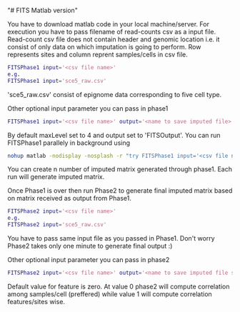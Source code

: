 "# FITS Matlab version" 

You have to download matlab code in your local machine/server. For execution you have to pass filename of read-counts csv as a input file. Read-count csv file does not contain header and genomic location i.e. it consist of only data on which imputation is going to perform. Row represents sites and column reprent samples/cells in csv file.

```matlab
FITSPhase1 input='<csv file name>'
e.g.
FITSPhase1 input='sce5_raw.csv'
```
'sce5_raw.csv' consist of epignome data corresponding to five cell type.

Other optional input parameter you can pass in phase1 

```matlab
FITSPhase1 input='<csv file name>' output='<name to save imputed file>' maxLevel =<Depth upto which tree will grow>
```

By default maxLevel set to 4 and output set to 'FITSOutput'.
You can run FITSPhase1 parallely in background using  

```bash
nohup matlab -nodisplay -nosplash -r "try FITSPhase1 input='<csv file name>'; catch; end; quit" > <name>.txt &
```
You can create n number of imputed matrix generated through phase1. Each run will generate imputed matrix.

Once Phase1 is over then run Phase2 to generate final imputed matrix based on matrix received as output from Phase1.

```matlab
FITSPhase2 input='<csv file name>'
e.g.
FITSPhase2 input='sce5_raw.csv'
```
You have to pass same input file as you passed in Phase1. Don't worry Phase2 takes only one minute to generate final output :)

Other optional input parameter you can pass in phase2 

```matlab
FITSPhase2 input='<csv file name>' output='<name to save imputed file same as Phase1>' k =<topk correlated matrix feature/sample value use for final imputation> feature=<1/0 takes values either 1 or 0> 
```
Default value for feature is zero. At value 0 phase2 will compute correlation among samples/cell (preffered) while value 1 will compute correlation features/sites wise.
